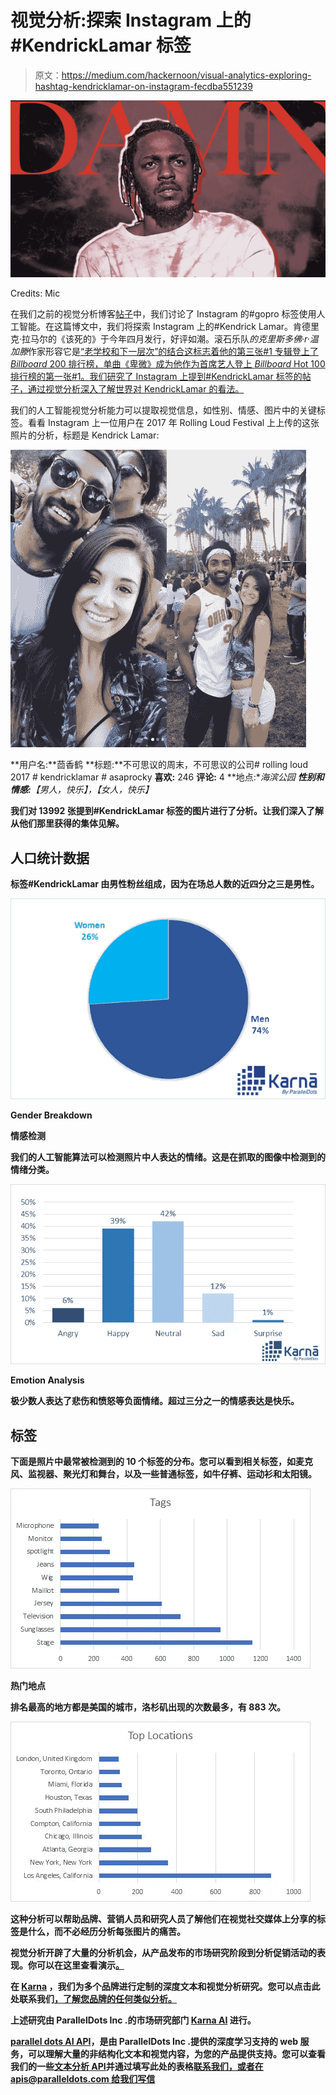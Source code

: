 # 视觉分析:探索 Instagram 上的#KendrickLamar 标签

> 原文：<https://medium.com/hackernoon/visual-analytics-exploring-hashtag-kendricklamar-on-instagram-fecdba551239>

![](img/f4e22e3654fa4171098c957bcdc1cf25.png)

Credits: Mic

在我们之前的视觉分析博客[帖子](http://blog.paralleldots.com/product/visual-analytics-instagrams-gopro-hashtag-ai/)中，我们讨论了 Instagram 的#gopro 标签使用人工智能。在这篇博文中，我们将探索 Instagram 上的#Kendrick Lamar。肯德里克·拉马尔的《该死的》于今年四月发行，好评如潮。滚石乐队*的克里斯多佛·r·温加滕*作家形容它是[“老学校和下一层次”的结合这标志着他的第三张#1 专辑登上了 *Billboard* 200 排行榜，单曲《卑微》成为他作为首席艺人登上 *Billboard* Hot 100 排行榜的第一张#1。我们研究了 Instagram 上提到#KendrickLamar 标签的帖子，通过视觉分析深入了解世界对 KendrickLamar 的看法。](http://www.rollingstone.com/music/albumreviews/review-kendrick-lamar-damn-album-w477376)

我们的人工智能视觉分析能力可以提取视觉信息，如性别、情感、图片中的关键标签。看看 Instagram 上一位用户在 2017 年 Rolling Loud Festival 上上传的这张照片的分析，标题是 Kendrick Lamar:

![](img/2ac5ee6ebb6de82f941b0153cc26fc98.png)

**用户名:**茴香鹤
**标题:**不可思议的周末，不可思议的公司# rolling loud 2017 # kendricklamar # asaprocky
**喜欢:** 246
**评论:** 4
**地点:**海滨公园
**性别和情感:**【男人，快乐】，【女人，快乐】*

**我们对 13992 张提到#KendrickLamar 标签的图片进行了分析。让我们深入了解从他们那里获得的集体见解。**

## **人口统计数据**

**标签#KendrickLamar 由男性粉丝组成，因为在场总人数的近四分之三是男性。**

**![](img/258d74146f838ca0779a7b533594ae18.png)**

**Gender Breakdown**

**情感检测**

**我们的人工智能算法可以检测照片中人表达的情绪。这是在抓取的图像中检测到的情绪分类。**

**![](img/03708bc4bb15f3a85b9d573c3d59cf20.png)**

**Emotion Analysis**

**极少数人表达了悲伤和愤怒等负面情绪。超过三分之一的情感表达是快乐。**

## **标签**

**下面是照片中最常被检测到的 10 个标签的分布。您可以看到相关标签，如麦克风、监视器、聚光灯和舞台，以及一些普通标签，如牛仔裤、运动衫和太阳镜。**

**![](img/c558b07beb0822a19817bf68cf6ccf5e.png)**

****热门地点****

**排名最高的地方都是美国的城市，洛杉矶出现的次数最多，有 883 次。**

**![](img/d679947c14c398301d43734591e0c8d0.png)**

**这种分析可以帮助品牌、营销人员和研究人员了解他们在视觉社交媒体上分享的标签是什么，而不必经历分析每张图片的痛苦。**

**视觉分析开辟了大量的分析机会，从产品发布的市场研究阶段到分析促销活动的表现。你可以在这里查看演示[。](https://www.paralleldots.com/visual-analytics)**

**在 [Karna](http://www.karna.ai/) ，我们为多个品牌进行定制的深度文本和视觉分析研究。您可以点击此处联系我们[，了解您品牌的任何类似分析。](http://www.karna.ai/)**

**上述研究由 ParallelDots Inc .的市场研究部门 [Karna AI](http://karna.ai/) 进行。**

**[parallel dots AI API](https://www.paralleldots.com/)，是由 ParallelDots Inc .提供的深度学习支持的 web 服务，可以理解大量的非结构化文本和视觉内容，为您的产品提供支持。您可以查看我们的一些[文本分析 API](https://www.paralleldots.com/text-analysis-apis)并通过填写此处的表格[联系我们，或者在 apis@paralleldots.com 给我们写信](https://www.paralleldots.com/contact-us)**